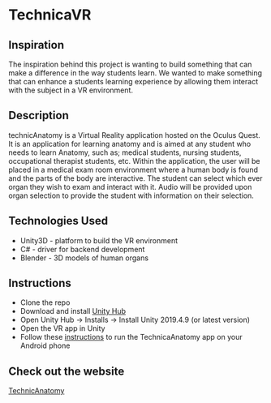 # TechnicaVR

## Inspiration
The inspiration behind this project is wanting to build something that can make a difference in the way students learn. We wanted to make something that can enhance a students learning experience by allowing them interact with the subject in a VR environment.

## Description
technicAnatomy is a Virtual Reality application hosted on the Oculus Quest. It is an application for learning anatomy and is aimed at any student who needs to learn Anatomy, such as; medical students, nursing students, occupational therapist students, etc. Within the application, the user will be placed in a medical exam room environment where a human body is found and the parts of the body are interactive. The student can select which ever organ they wish to exam and interact with it. Audio will be provided upon organ selection to provide the student with information on their selection.

## Technologies Used
* Unity3D - platform to build the VR environment
* C# - driver for backend development
* Blender - 3D models of human organs

## Instructions
* Clone the repo
* Download and install [Unity Hub](https://unity3d.com/get-unity/download)
* Open Unity Hub -> Installs -> Install Unity 2019.4.9 (or latest version)
* Open the VR app in Unity
* Follow these [instructions](https://gamedevdads.com/how-to-build-and-deploy-a-unity-app-to-an-android-device/) to run the TechnicaAnatomy app on your Android phone

## Check out the website
[TechnicAnatomy](https://technicanatomy.wixsite.com/home)
